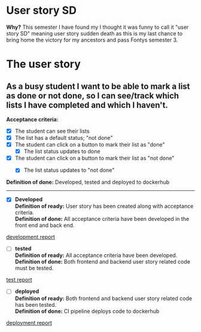 # User story SD


**Why?**
This semester I have found my 
I thought it was funny to call it "user story SD" meaning user story sudden death as this is my last chance to bring home the victory for my ancestors and pass Fontys semester 3.

# The user story

## As a busy student I want to be able to mark a list as done or not done, so I can see/track which lists I have completed and which I haven't.

**Acceptance criteria:**
- [x] The student can see their lists
- [x] The list has a default status; "not done"
- [x] The student can click on a button to mark their list as "done"
	- [x] The list status updates to done
- [x] The student can click on a button to mark their list as "not done"
	- [x] The list status updates to "not done"



**Definition of done:** Developed, tested and deployed to dockerhub

* * * 
- [x] **Developed**  
**Definition of ready:** User story has been created along with acceptance criteria.   
**Definition of done:** All acceptance criteria have been developed in the front end and back end.

[development report]()


- [ ] **tested**   
**Definition of ready:** All acceptance criteria have been developed.  
**Definition of done:** Both frontend and backend user story related code must be tested.

[test report]()

- [ ] **deployed**  
**Definition of ready:** Both frontend and backend user story related code has been tested.  
**Definition of done:** CI pipeline deploys code to dockerhub

[deployment report]()


